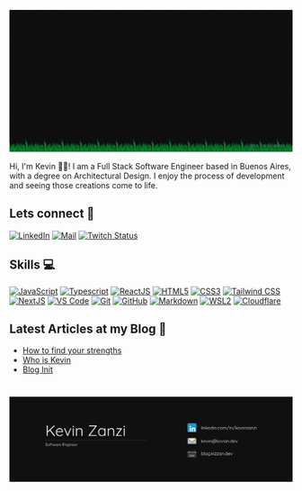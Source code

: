![banner](./welcome.gif)

Hi, I'm Kevin 👋🏼! I am a Full Stack Software Engineer based in Buenos Aires, with a degree on Architectural Design. I enjoy the process of development and seeing those creations come to life.

<h2>Lets connect 🔌</h2>

[![LinkedIn](https://img.shields.io/badge/LinkedIn-%230077B5.svg?logo=LinkedIn&logoColor=white&style=for-the-badge)](https://www.linkedin.com/in/kevinzanzi/)
[![Mail](https://img.shields.io/badge/GMAIL-%23D14836.svg?logo=Gmail&logoColor=white&style=for-the-badge)](mailto:kevin@kizzan.dev)
[![Twitch Status](https://img.shields.io/twitch/status/kizzandev?style=for-the-badge&logo=twitch&labelColor=%231c1b1e)](https://www.twitch.tv/kizzandev)

<!-- <details>
  <summary><h2>Skills 💻</h2></summary> -->

<h2 id="skills">Skills 💻</h2>

[![JavaScript](https://img.shields.io/badge/JavaScript-%231c1b1e?style=for-the-badge&logo=JavaScript)](##skills)
[![Typescript](https://img.shields.io/badge/TypeScript-%231c1b1e?style=for-the-badge&logo=TypeScript)](##skills)
[![ReactJS](https://img.shields.io/badge/React.JS-%231c1b1e?style=for-the-badge&logo=React)](##skills)
[![HTML5](https://img.shields.io/badge/HTML5-%231c1b1e?style=for-the-badge&logo=HTML5)](##skills)
[![CSS3](https://img.shields.io/badge/CSS3-%231c1b1e?style=for-the-badge&logo=CSS&logoColor=2965f1)](##skills)
[![Tailwind CSS](https://img.shields.io/badge/Tailwindcss-%231c1b1e?style=for-the-badge&logo=Tailwindcss)](##skills)
[![NextJS](https://img.shields.io/badge/Next.js-%231c1b1e?style=for-the-badge&logo=Next.js)](##skills)
[![VS Code](https://custom-icon-badges.demolab.com/badge/VS%20Code-1c1b1e.svg?logo=visualstudio&logoColor=0078d7&style=for-the-badge)](##skills)
[![Git](https://img.shields.io/badge/Git-%231c1b1e?style=for-the-badge&logo=Git)](##skills)
[![GitHub](https://img.shields.io/badge/GitHub-%231c1b1e?style=for-the-badge&logo=GitHub)](##skills)
[![Markdown](https://img.shields.io/badge/Markdown-%231c1b1e?style=for-the-badge&logo=Markdown)](##skills)
[![WSL2](https://img.shields.io/badge/WSL2-%231c1b1e?style=for-the-badge&logo=Linux)](##skills)
[![Cloudflare](https://img.shields.io/badge/Cloudflare-%231c1b1e?style=for-the-badge&logo=Cloudflare)](##skills)

<!-- ### Programming Languages -->

<!-- ![Static Badge](https://img.shields.io/badge/Python-%231c1b1e?style=for-the-badge&logo=Python) -->
<!-- ![Static Badge](https://img.shields.io/badge/Rust-%231c1b1e?style=for-the-badge&logo=Rust) -->
<!-- ![Static Badge](https://img.shields.io/badge/C%2B%2B-%231c1b1e?style=for-the-badge&logo=C%2B%2B) -->
<!-- ![Static Badge](https://img.shields.io/badge/GDScript-%231c1b1e?style=for-the-badge&logo=GodotEngine&color=%23320000) -->
<!-- ![Static Badge](https://img.shields.io/badge/Mojo-%231c1b1e?style=for-the-badge&label=%F0%9F%94%A5&labelColor=%23320000&color=%23320000) -->

<!-- ### Front End Development -->

<!-- ### Back End Development -->

<!-- ![Static Badge](https://img.shields.io/badge/Node.JS-%231c1b1e?style=for-the-badge&logo=Node.JS)
![Static Badge](https://img.shields.io/badge/Express.js-%231c1b1e?style=for-the-badge&logo=Express) -->

<!-- ### Full Stack Development -->

<!-- ![Static Badge](https://img.shields.io/badge/Astro-%231c1b1e?style=for-the-badge&logo=Astro) -->

<!-- ### Tools -->

<!-- ### Operating Systems -->

<!-- ![Static Badge](https://custom-icon-badges.demolab.com/badge/Windows-1c1b1e?style=for-the-badge&logo=windows11&logoColor=0078D6) -->

<!-- ### Languages -->

<!-- ![Static Badge](<https://img.shields.io/badge/Español%2Fnative-%231c1b1e?style=for-the-badge>)
![Static Badge](https://img.shields.io/badge/English%2Fadvanced-%231c1b1e?style=for-the-badge) -->

<!-- ![Static Badge](https://img.shields.io/badge/Italiano-%231c1b1e?style=for-the-badge&color=%23320000) -->

<!-- </details> -->

<!-- [![trophy](https://github-profile-trophy.vercel.app/?username=Kizzandev&theme=onedark&no-frame=true&no-bg=true&margin-w=4&rank=SECRET,SSS,SS,S,AAA,AA,A)](https://github.com/kizzandev) -->

## Latest Articles at my Blog 📝

- [How to find your strengths](https://blog.kizzan.dev/en/article/how-to-find-your-strengths/)
- [Who is Kevin](https://blog.kizzan.dev/en/article/_who-is-kevin/)
- [Blog Init](https://blog.kizzan.dev/en/article/_blog-init/)

<!-- ## Últimos Artículos en mi Blog 📝

%{{ultimos_articulos}}% -->

<!-- ## Latest Videos 📺

%{{latests_youtube}}% -->

#

<!-- ![Stats](https://github-readme-stats.vercel.app/api/top-langs/?username=Kizzandev&theme=dark&hide_border=true&include_all_commits=true&count_private=true&layout=compact) -->

![card](./card.png)
